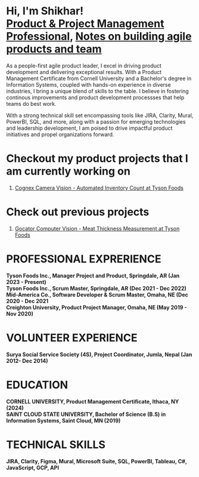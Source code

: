 <h1>Hi, I'm Shikhar! <br/> <a href="https://www.linkedin.com/in/shikharstha/">Product & Project Management Professional</a>, <a href="https://www.linkedin.com/build-relation/newsletter-follow?entityUrn=7137295985310924800">Notes on building agile products and team </a></h1>

As a people-first agile product leader, I excel in driving product development and delivering exceptional results. With a Product Management Certificate from Cornell University and a Bachelor's degree in Information Systems, coupled with hands-on experience in diverse industries, I bring a unique blend of skills to the table. I believe in fostering continous improvements and product development processses that help teams do best work. 

With a strong technical skill set encompassing tools like JIRA, Clarity, Mural, PowerBI, SQL, and more, along with a passion for emerging technologies and leadership development, I am poised to drive impactful product initiatives and propel organizations forward.

# Checkout my product projects that I am currently working on
1. [Cognex Camera Vision - Automated Inventory Count at Tyson Foods](GocatorProductCase.md)

# Check out previous projects
1. [Gocator Computer Vision - Meat Thickness Measurement at Tyson Foods](CognexProduct.md)

# PROFESSIONAL EXPRERIENCE
**Tyson Foods Inc., Manager Project and Product, Springdale, AR (Jan 2023 - Present)** <br />
**Tyson Foods Inc., Scrum Master, Springdale, AR (Dec 2021 - Dec 2022)** <br />
**Mid-America Co.,  Software Developer & Scrum Master, Omaha, NE (Dec 2020 - Dec 2021** <br />
**Creighton University, Product Project Manager, Omaha, NE (May 2019 - Nov 2020)** <br />

# VOLUNTEER EXPERIENCE
**Surya Social Service Society (4S), Project Coordinator, Jumla, Nepal (Jan 2012- Dec 2014)**

# EDUCATION
**CORNELL UNIVERSITY, Product Management Certificate, Ithaca, NY (2024)** <br />
**SAINT CLOUD STATE UNIVERSITY, Bachelor of Science (B.S) in Information Systems, Saint Cloud, MN (2019)**

# TECHNICAL SKILLS
**JIRA, Clarity, Figma, Mural, Microsoft Suite, SQL, PowerBI, Tableau, C#, JavaScript, GCP, API**


